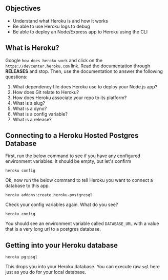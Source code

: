 ## Objectives

* Understand what Heroku is and how it works
* Be able to use Heroku logs to debug 
* Be able to deploy an Node/Express app to Heroku using the CLI

## What is Heroku?

Google `how does heroku work` and click on the `https://devcenter.heroku.com` link. Read the documentation through __RELEASES__ and stop. Then, use the documentation to answer the following questions:

1. What dependency file does Heroku use to deploy your Node.js app?
1. How does Git relate to Heroku?
1. How does Heroku associate your repo to its platform?
1. What is a slug?
1. What is a dyno?
1. What is a config variable?
1. What is a release?

## Connecting to a Heroku Hosted Postgres Database

First, run the below command to see if you have any configured environment variables. It should be empty, but let's confirm

```
heroku config
```

Ok, now run the below command to tell Heroku you want to connect a database to this app.

```
heroku addons:create heroku-postgresql
```

Check your config variables again. What do you see?

```
heroku config
```

You should see an environment variable called `DATABASE_URL` with a value that is a very long url to a postgres database.

## Getting into your Heroku database

```
heroku pg:psql
```

This drops you into your Heroku database. You can execute raw `sql` here just as you do for your local database.
